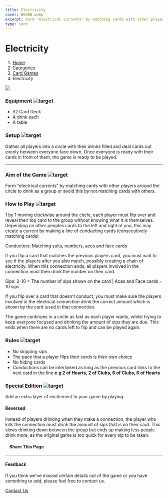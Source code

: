 ```yaml
---
title: Electricity
cover: BGGBW.webp
excerpt: Form "electrical currents" by matching cards with other players around the circle to drink as a group or avoid this by not matching cards with others.
type: card
---
```


# Electricity

1.  [Home](/)
2.  [Categories](GameCategories)
3.  [Card Games](GameCategories/CardGames)
4.  Electricity

![](images/electricity.webp)

### Equipment ![target](images/liquor.webp)

-   52 Card Deck
-   A drink each
-   A table

### Setup ![target](images/settings.webp)

Gather all players into a circle with their drinks filled and deal cards out evenly between everyone face down. Once everyone is ready with their cards in front of them, the game is ready to be played.

* * *

### Aim of the Game ![target](images/target.webp)

Form "electrical currents" by matching cards with other players around the circle to drink as a group or avoid this by not matching cards with others.

### How to Play ![target](images/question.webp)

1 by 1 moving clockwise around the circle, each player must flip over and reveal their top card to the group without knowing what it is themselves. Depending on other peoples cards to the left and right of you, this may create a current by making a line of conducting cards (consecutively matching cards)

Conductors: Matching suits, numbers, aces and face cards

If you flip a card that matches the previous players card, you must wait to see if the players after you also match, possibly creating a chain of electricity. When this connection ends, all players involved in the connection must then drink the number on their card.

Sips: 2-10 = The number of sips shown on the card | Aces and Face cards = 10 sips

If you flip over a card that doesn't conduct, you must make sure the players involved in the electrical connection drink the correct amount which is shown by the card iused in that connection.

The game continues in a circle as fast as each player wants, whilst trying to keep everyone focused and drinking the amount of sips they are due. This ends when there are no cards left to flip and can be played again.

### Rules ![target](images/rules.webp)

-   No skipping sips
-   The pace that a player flips their cards is their own choice
-   No hiding cards
-   Conductions can be interlinked as long as the previous card links to the next card in the line **e.g 2 of Hearts, 2 of Clubs, 6 of Clubs, 6 of Hearts**

### Special Edition ![target](images/special.webp)

Add an extra layer of excitement to your game by playing:

#### **Reversed**

Instead of players drinking when they make a connection, the player who kills the connection must drink the amount of sips that is on their card. This slows drinking down between the group but ends up making less people drink more, as the original game is too quick for every sip to be taken.

####     Share This Page

[](https://www.facebook.com/sharer/sharer.php?u=beergogglegames.co.uk/GameCategories/CardGames/electricity)[](https://www.instagram.com/direct/new/)[](https://twitter.com/intent/tweet?url=beergogglegames.co.uk/GameCategories/CardGames/electricity)

* * *

#### Feedback

If you think we've missed certain details out of the game or you have something to add, please feel free to contact us.

  
  
  
[Contact Us](contact)
